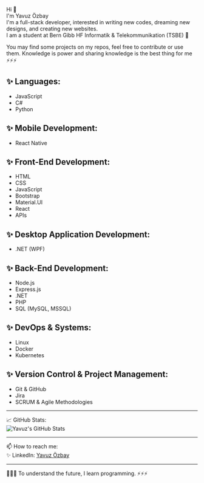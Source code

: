 Hi 👋  
I'm Yavuz Özbay  
I'm a full-stack developer, interested in writing new codes, dreaming new designs, and creating new websites.  
I am a student at Bern Gibb HF Informatik & Telekommunikation (TSBE) 🌱  

You may find some projects on my repos, feel free to contribute or use them. Knowledge is power and sharing knowledge is the best thing for me ⚡⚡⚡  

✨ Languages:  
---------------------------------------------------------------------------------------------------------------  
- JavaScript
- C# 
- Python   

✨ Mobile Development:  
---------------------------------------------------------------------------------------------------------------  
- React Native  

✨ Front-End Development:  
---------------------------------------------------------------------------------------------------------------  
- HTML  
- CSS  
- JavaScript  
- Bootstrap  
- Material.UI  
- React  
- APIs 
  
✨ Desktop Application Development:  
---------------------------------------------------------------------------------------------------------------  
- .NET (WPF)  

✨ Back-End Development:  
---------------------------------------------------------------------------------------------------------------  
- Node.js  
- Express.js  
- .NET
- PHP
- SQL (MySQL, MSSQL)
  
✨ DevOps & Systems:  
---------------------------------------------------------------------------------------------------------------  
- Linux  
- Docker  
- Kubernetes  

✨ Version Control & Project Management:  
---------------------------------------------------------------------------------------------------------------  
- Git & GitHub  
- Jira  
- SCRUM & Agile Methodologies  

---------------------------------------------------------------------------------------------------------------  

📈 GitHub Stats:  
![Yavuz's GitHub Stats](https://github-readme-stats.vercel.app/api?username=yavuzoz&show_icons=true&theme=radical)  

---------------------------------------------------------------------------------------------------------------  

📫 How to reach me:  
✨ LinkedIn: [Yavuz Özbay](https://www.linkedin.com/in/yavuz-özbay-01739b1b1)  

---------------------------------------------------------------------------------------------------------------  

🌱🌱🌱 To understand the future, I learn programming. ⚡⚡⚡  

